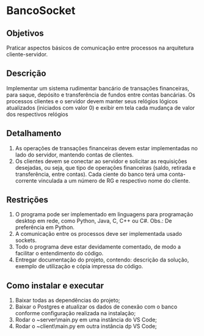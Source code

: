 # BancoSocket

## Objetivos
Praticar aspectos básicos de comunicação entre processos na arquitetura
cliente-servidor.

## Descrição
Implementar um sistema rudimentar bancário de transações financeiras, para
saque, depósito e transferência de fundos entre contas bancárias. Os
processos clientes e o servidor devem manter seus relógios lógicos atualizados
(iniciados com valor 0) e exibir em tela cada mudança de valor dos respectivos
relógios

## Detalhamento
1. As operações de transações financeiras devem estar implementadas no
lado do servidor, mantendo contas de clientes.
2. Os clientes devem se conectar ao servidor e solicitar as requisições
desejadas, ou seja, que tipo de operações financeiras (saldo, retirada e
transferência, entre contas). Cada ciente do banco terá uma conta-corrente
vinculada a um número de RG e respectivo nome do cliente.

## Restrições
1. O programa pode ser implementado em linguagens para programação
desktop em rede, como Python, Java, C, C++ ou C#.
Obs.: De preferência em Python.
2. A comunicação entre os processos deve ser implementada usado sockets.
3. Todo o programa deve estar devidamente comentado, de modo a facilitar o
entendimento do código.
4. Entregar documentação do projeto, contendo: descrição da solução,
exemplo de utilização e cópia impressa do código.

## Como instalar e executar
1. Baixar todas as dependências do projeto;
2. Baixar o Postgres e atualizar os dados de conexão com o banco conforme configuração realizada na instalação;
3. Rodar o ~server\main.py em uma instância do VS Code;
4. Rodar o ~client\main.py em outra instância dp VS Code;
